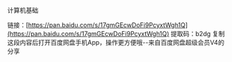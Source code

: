 计算机基础

链接：[https://pan.baidu.com/s/17gmGEcwDoFi9PcyxtWgh1Q](https://pan.baidu.com/s/17gmGEcwDoFi9PcyxtWgh1Q) 
提取码：b2dg 
复制这段内容后打开百度网盘手机App，操作更方便哦--来自百度网盘超级会员V4的分享


